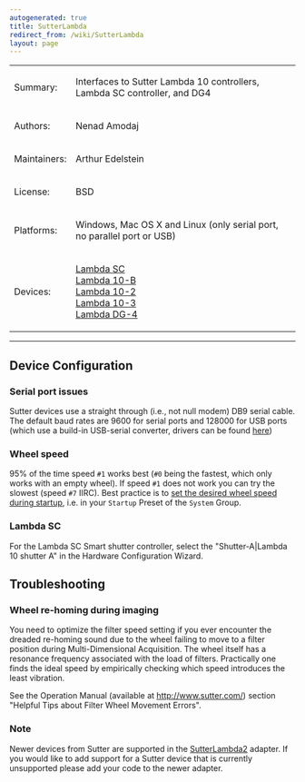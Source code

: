 ```yaml
---
autogenerated: true
title: SutterLambda
redirect_from: /wiki/SutterLambda
layout: page
---
```


<table>
<tr>
<td><p>Summary:</p></td>
<td><p>Interfaces to Sutter Lambda 10 controllers, Lambda SC controller, and DG4</p></td>
</tr>
<tr>
<td><p>Authors:</p></td>
<td><p>Nenad Amodaj</p></td>
</tr>
<tr>
<td><p>Maintainers:</p></td>
<td><p>Arthur Edelstein</p></td>
</tr>
<tr>
<td><p>License:</p></td>
<td><p>BSD</p></td>
</tr>
<tr>
<td><p>Platforms:</p></td>
<td><p>Windows, Mac OS X and Linux (only serial port, no parallel port or USB)</p></td>
</tr>
<tr>
<td><p>Devices:</p></td>
<td><p><a href="http://sutter.com/IMAGING/lambdasc.html">Lambda SC</a><br />
<a href="http://sutter.com/IMAGING/lambda10b.html">Lambda 10-B</a><br />
<a href="http://sutter.com/IMAGING/lambda102.html">Lambda 10-2</a><br />
<a href="http://sutter.com/IMAGING/lambda103.html">Lambda 10-3</a><br />
<a href="http://sutter.com/IMAGING/lambdadg4.html">Lambda DG-4</a></p></td>
</tr>
</table>

------------------------------------------------------------------------

## Device Configuration

### Serial port issues

Sutter devices use a straight through (i.e., not null modem) DB9 serial
cable. The default baud rates are 9600 for serial ports and 128000 for
USB ports (which use a build-in USB-serial converter, drivers can be
found [here](http://www.sutter.com/SOFTWARE/imaging.html))

### Wheel speed

95% of the time speed `#1` works best (`#0` being the fastest, which
only works with an empty wheel). If speed `#1` does not work you can try
the slowest (speed `#7` IIRC). Best practice is to [set the desired
wheel speed during
startup](Micro-Manager_Configuration_Guide#startup-presets),
i.e. in your `Startup` Preset of the `System` Group.

### Lambda SC

For the Lambda SC Smart shutter controller, select the
"Shutter-A\|Lambda 10 shutter A" in the Hardware Configuration Wizard.

## Troubleshooting

### Wheel re-homing during imaging

You need to optimize the filter speed setting if you ever encounter the
dreaded re-homing sound due to the wheel failing to move to a filter
position during Multi-Dimensional Acquisition. The wheel itself has a
resonance frequency associated with the load of filters. Practically one
finds the ideal speed by empirically checking which speed introduces the
least vibration.

See the Operation Manual (available at <http://www.sutter.com/>) section
"Helpful Tips about Filter Wheel Movement Errors".

### Note

Newer devices from Sutter are supported in the
[SutterLambda2](SutterLambda2) adapter. If you would like to
add support for a Sutter device that is currently unsupported please add
your code to the newer adapter.


